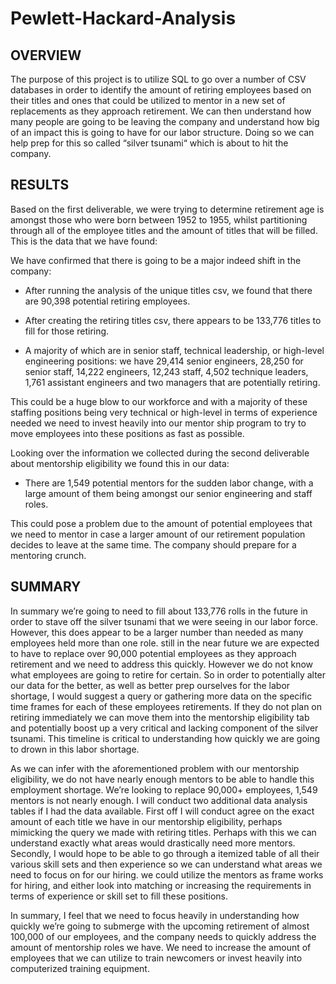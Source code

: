 # Pewlett-Hackard-Analysis
## OVERVIEW
The purpose of this project is to utilize SQL to go over a number of CSV databases in order to identify the amount of retiring employees based on their titles and ones that could be utilized to mentor in a new set of replacements as they approach retirement. We can then understand how many people are going to be leaving the company and understand how big of an impact this is going to have for our labor structure. Doing so we can help prep for this so called “silver tsunami“ which is about to hit the company.

## RESULTS
Based on the first deliverable, we were trying to determine retirement age is amongst those who were born between 1952 to 1955, whilst partitioning through all of the employee titles and the amount of titles that will be filled. This is the data that we have found:

We have confirmed that there is going to be a major indeed shift in the company:
- After running the analysis of the unique titles csv, we found that there are 90,398 potential retiring employees.

- After creating the retiring titles csv, there appears to be 133,776 titles to fill for those retiring.

- A majority of which are in senior staff, technical leadership, or high-level engineering positions: we have 29,414 senior engineers, 28,250 for senior staff, 14,222 engineers, 12,243 staff, 4,502 technique leaders, 1,761 assistant engineers and two managers that are potentially retiring.

This could be a huge blow to our workforce and with a majority of these staffing positions being very technical or high-level in terms of experience needed we need to invest heavily into our mentor ship program to try to move employees into these positions as fast as possible.

Looking over the information we collected during the second deliverable about mentorship eligibility we found this in our data:

- There are 1,549 potential mentors for the sudden labor change, with a large amount of them being amongst our senior engineering and staff roles. 

This could pose a problem due to the amount of potential employees that we need to mentor in case a larger amount of our retirement population decides to leave at the same time. The company should prepare for a mentoring crunch.

## SUMMARY
In summary we’re going to need to fill about 133,776 rolls in the future in order to stave off the silver tsunami that we were seeing in our labor force. However, this does appear to be a larger number than needed as many employees held more than one role. still in the near future we are expected to have to replace over 90,000 potential employees as they approach retirement and we need to address this quickly. However we do not know what employees are going to retire for certain. So in order to potentially alter our data for the better, as well as better prep ourselves for the labor shortage, I would suggest a query or gathering more data on the specific time frames for each of these employees retirements. If they do not plan on retiring immediately we can move them into the mentorship eligibility tab and potentially boost up a very critical and lacking component of the silver tsunami. This timeline is critical to understanding how quickly we are going to drown in this labor shortage.

As we can infer with the aforementioned problem with our mentorship eligibility, we do not have nearly enough mentors to be able to handle this employment shortage. We’re looking to replace 90,000+ employees, 1,549 mentors is not nearly enough. I will conduct two additional data analysis tables if I had the data available. First off I will conduct agree on the exact amount of each title we have in our mentorship eligibility, perhaps mimicking the query we made with retiring titles. Perhaps with this we can understand exactly what areas would drastically need more mentors. Secondly, I would hope to be able to go through a itemized table of all their various skill sets and then experience so we can understand what areas we need to focus on for our hiring. we could utilize the mentors as frame works for hiring, and either look into matching or increasing the requirements in terms of experience or skill set to fill these positions. 

In summary, I feel that we need to focus heavily in understanding how quickly we’re going to submerge with the upcoming retirement of almost 100,000 of our employees, and the company needs to quickly address the amount of mentorship roles we have. We need to increase the amount of employees that we can utilize to train newcomers or invest heavily into computerized training equipment.
